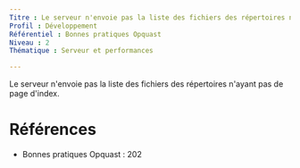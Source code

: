```yaml
---
Titre : Le serveur n'envoie pas la liste des fichiers des répertoires n'ayant pas de page d'index.
Profil : Développement
Référentiel : Bonnes pratiques Opquast
Niveau : 2
Thématique : Serveur et performances

---
```

Le serveur n'envoie pas la liste des fichiers des répertoires n'ayant pas de page d'index.

# Références

*   Bonnes pratiques Opquast : 202